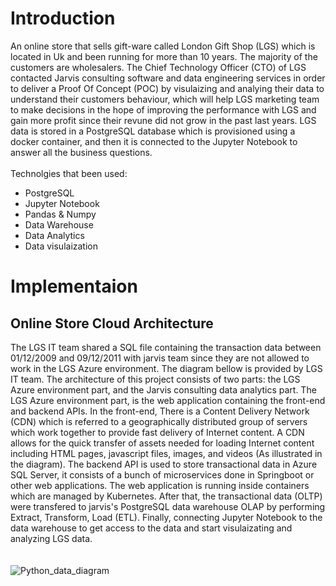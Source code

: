 # Introduction
An online store that sells gift-ware called London Gift Shop (LGS) which is located in Uk and been running for more than 10 years. The majority of the customers are wholesalers. The Chief Technology Officer (CTO) of LGS contacted Jarvis consulting software and data engineering services in order to deliver a Proof Of Concept (POC) by visulaizing and analying their data to understand their customers behaviour, which will help LGS marketing team to make decisions in the hope of improving the performance with LGS and gain more profit since their revune did not grow in the past last years. LGS data is stored in a PostgreSQL database which is provisioned using a docker container, and then it is connected to the Jupyter Notebook to answer all the business questions. 
<br/>
<br/>
Technolgies that been used:

  * PostgreSQL 
  * Jupyter Notebook
  * Pandas & Numpy
  * Data Warehouse
  * Data Analytics
  * Data visulaization

# Implementaion
## Online Store Cloud Architecture
The LGS IT team shared a SQL file containing the transaction data between 01/12/2009 and 09/12/2011 with jarvis team since they are not allowed to work in the LGS Azure environment. The diagram bellow is provided by LGS IT team. The architecture of this project consists of two parts: the LGS Azure environment part, and the Jarvis consulting data analytics part. The LGS Azure environment part, is the web application containing the front-end and backend APIs. In the front-end, There is a Content Delivery Network (CDN) which is referred to a geographically distributed group of servers which work together to provide fast delivery of Internet content. A CDN allows for the quick transfer of assets needed for loading Internet content including HTML pages, javascript files, images, and videos (As illustrated in the diagram). The backend API is used to store transactional data in Azure SQL Server, it consists of a bunch of microservices done in Springboot or other web applications. The web application is running inside containers which are managed by Kubernetes. After that, the transactional data (OLTP) were transfered to jarvis's PostgreSQL data warehouse OLAP by performing Extract, Transform, Load (ETL). Finally, connecting Jupyter Notebook to the data warehouse to get access to the data and start visulaizating and analyzing LGS data.  
<br/> <br/>
![Python_data_diagram](https://user-images.githubusercontent.com/97988554/174128383-62f57c5c-c349-4a69-b564-fba36081f6dc.jpg)

